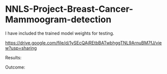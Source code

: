 # NNLS-Project-Breast-Cancer-Mammoogram-detection

I have included the trained model weights for testing. 

https://drive.google.com/file/d/1ySEcQAjREtbBATwbhggTNL9ArnuBM7fJ/view?usp=sharing

Results:


Outcome:

